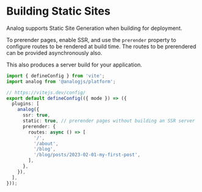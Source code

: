 # Building Static Sites

Analog supports Static Site Generation when building for deployment.

To prerender pages, enable SSR, and use the `prerender` property to configure routes to be rendered at build time. The routes to be prerendered can be provided asynchronously also.

This also produces a server build for your application.

```ts
import { defineConfig } from 'vite';
import analog from '@analogjs/platform';

// https://vitejs.dev/config/
export default defineConfig(({ mode }) => ({
  plugins: [
    analog({
      ssr: true,
      static: true, // prerender pages without building an SSR server
      prerender: {
        routes: async () => [
          '/',
          '/about',
          '/blog',
          '/blog/posts/2023-02-01-my-first-post',
        ],
      },
    }),
  ],
}));
```
